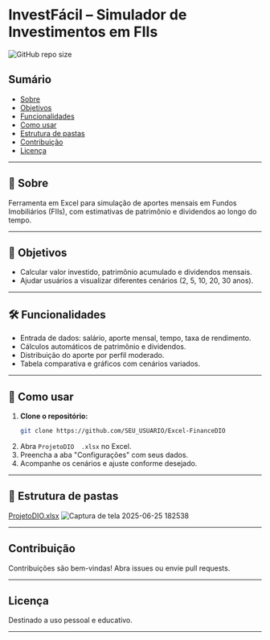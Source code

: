 # InvestFácil – Simulador de Investimentos em FIIs

![GitHub repo size](https://img.shields.io/github/repo-size/Higor-hpm/Excel-FinanceDIO)

## Sumário

- [Sobre](#sobre)
- [Objetivos](#objetivos)
- [Funcionalidades](#funcionalidades)
- [Como usar](#como-usar)
- [Estrutura de pastas](#estrutura-de-pastas)
- [Contribuição](#contribuição)
- [Licença](#licença)

---

## 🌟 Sobre
Ferramenta em Excel para simulação de aportes mensais em Fundos Imobiliários (FIIs), com estimativas de patrimônio e dividendos ao longo do tempo.

---

## 🎯 Objetivos

- Calcular valor investido, patrimônio acumulado e dividendos mensais.
- Ajudar usuários a visualizar diferentes cenários (2, 5, 10, 20, 30 anos).

---

## 🛠️ Funcionalidades 

- Entrada de dados: salário, aporte mensal, tempo, taxa de rendimento.
- Cálculos automáticos de patrimônio e dividendos.
- Distribuição do aporte por perfil moderado.
- Tabela comparativa e gráficos com cenários variados.

---

## 🎯 Como usar
1. **Clone o repositório:**
    ```bash
    git clone https://github.com/SEU_USUARIO/Excel-FinanceDIO
    ```
2. Abra `ProjetoDIO  .xlsx` no Excel.
3. Preencha a aba "Configurações" com seus dados.
4. Acompanhe os cenários e ajuste conforme desejado.

---

## 📁 Estrutura de pastas
[ProjetoDIO.xlsx](https://github.com/user-attachments/files/20911794/ProjetoDIO.xlsx)
![Captura de tela 2025-06-25 182538](https://github.com/user-attachments/assets/eb5ed70a-450e-4877-b669-97aecb5ebde3)

---

## Contribuição
Contribuições são bem-vindas! Abra issues ou envie pull requests.

---

## Licença
Destinado a uso pessoal e educativo.

---

